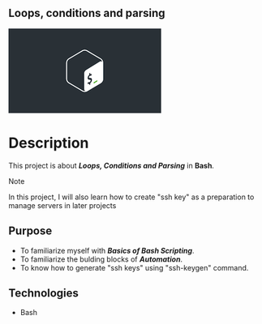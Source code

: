 ## Loops, conditions and parsing
![logo](assets/bash_logo.png)
# Description
This project is about ***Loops, Conditions and Parsing*** in **Bash**.
> [!NOTE]
> In this project, I will also learn how to create "ssh key" as
> a preparation to manage servers in later projects
## Purpose
* To familiarize myself with ***Basics of Bash Scripting***.
* To familiarize the bulding blocks of ***Automation***.
* To know how to generate "ssh keys" using "ssh-keygen" command.
## Technologies
* Bash
